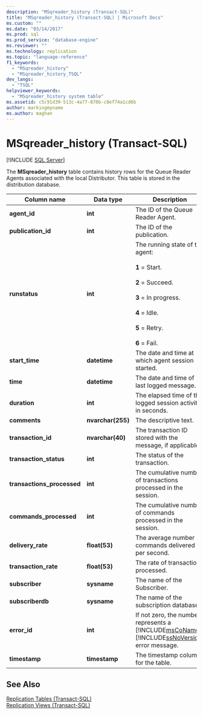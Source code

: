 ```yaml
---
description: "MSqreader_history (Transact-SQL)"
title: "MSqreader_history (Transact-SQL) | Microsoft Docs"
ms.custom: ""
ms.date: "03/14/2017"
ms.prod: sql
ms.prod_service: "database-engine"
ms.reviewer: ""
ms.technology: replication
ms.topic: "language-reference"
f1_keywords: 
  - "MSqreader_history"
  - "MSqreader_history_TSQL"
dev_langs: 
  - "TSQL"
helpviewer_keywords: 
  - "MSqreader_history system table"
ms.assetid: c5c91d39-513c-4a77-870b-c8ef74a1cd6b
author: markingmyname
ms.author: maghan
---
```

# MSqreader_history (Transact-SQL)
[!INCLUDE [SQL Server](../../includes/applies-to-version/sqlserver.md)]

  The **MSqreader_history** table contains history rows for the Queue Reader Agents associated with the local Distributor. This table is stored in the distribution database.  
  
|Column name|Data type|Description|  
|-----------------|---------------|-----------------|  
|**agent_id**|**int**|The ID of the Queue Reader Agent.|  
|**publication_id**|**int**|The ID of the publication.|  
|**runstatus**|**int**|The running state of the agent:<br /><br /> **1** = Start.<br /><br /> **2** = Succeed.<br /><br /> **3** = In progress.<br /><br /> **4** = Idle.<br /><br /> **5** = Retry.<br /><br /> **6** = Fail.|  
|**start_time**|**datetime**|The date and time at which agent session started.|  
|**time**|**datetime**|The date and time of last logged message.|  
|**duration**|**int**|The elapsed time of the logged session activity, in seconds.|  
|**comments**|**nvarchar(255)**|The descriptive text.|  
|**transaction_id**|**nvarchar(40)**|The transaction ID stored with the message, if applicable.|  
|**transaction_status**|**int**|The status of the transaction.|  
|**transactions_processed**|**int**|The cumulative number of transactions processed in the session.|  
|**commands_processed**|**int**|The cumulative number of commands processed in the session.|  
|**delivery_rate**|**float(53)**|The average number of commands delivered per second.|  
|**transaction_rate**|**float(53)**|The rate of transactions processed.|  
|**subscriber**|**sysname**|The name of the Subscriber.|  
|**subscriberdb**|**sysname**|The name of the subscription database.|  
|**error_id**|**int**|If not zero, the number represents a [!INCLUDE[msCoName](../../includes/msconame-md.md)] [!INCLUDE[ssNoVersion](../../includes/ssnoversion-md.md)] error message.|  
|**timestamp**|**timestamp**|The timestamp column for the table.|  
  
## See Also  
 [Replication Tables &#40;Transact-SQL&#41;](../../relational-databases/system-tables/replication-tables-transact-sql.md)   
 [Replication Views &#40;Transact-SQL&#41;](../../relational-databases/system-views/replication-views-transact-sql.md)  
  
  
